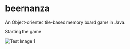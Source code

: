 # beernanza
An Object-oriented tile-based memory board game in Java. 

Starting the game 

![Test Image 1](/screenshot/gome_screen.png)
